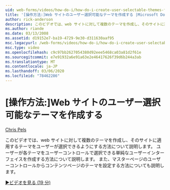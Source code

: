 ```yaml
---
uid: web-forms/videos/how-do-i/how-do-i-create-user-selectable-themes-for-a-web-site
title: '[操作方法:]Web サイトのユーザー選択可能なテーマを作成する |Microsoft Docs'
author: rick-anderson
description: このビデオでは、web サイトに対して複数のテーマを作成し、そのサイトに適用するテーマをユーザーが選択できるようにする方法について説明します。 参照してください...
ms.author: riande
ms.date: 03/13/2008
ms.assetid: d19152e7-ba19-4729-9e30-d311630aaf95
msc.legacyurl: /web-forms/videos/how-do-i/how-do-i-create-user-selectable-themes-for-a-web-site
msc.type: video
ms.openlocfilehash: c9c97bb2627054380d92eee5468ca03a81d2f61e
ms.sourcegitcommit: e7e91932a6e91a63e2e46417626f39d6b244a3ab
ms.translationtype: MT
ms.contentlocale: ja-JP
ms.lasthandoff: 03/06/2020
ms.locfileid: "78462286"
---
```

# <a name="how-do-i-create-user-selectable-themes-for-a-web-site"></a>[操作方法:]Web サイトのユーザー選択可能なテーマを作成する

[Chris Pels](https://twitter.com/chrispels)

このビデオでは、web サイトに対して複数のテーマを作成し、そのサイトに適用するテーマをユーザーが選択できるようにする方法について説明します。 ユーザーが各テーマをユーザーコントロールで選択できる単純なユーザーインターフェイスを作成する方法について説明します。 また、マスターページのユーザーコントロールからコンテンツページのテーマを設定する方法についても説明します。

[&#9654;ビデオを見る (19 分)](https://channel9.msdn.com/Blogs/ASP-NET-Site-Videos/how-do-i-create-user-selectable-themes-for-a-web-site)

